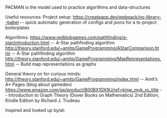 PACMAN is the model used to practice algorithms and data-structures

Useful resources: 
  Project setup: 
    https://createapp.dev/webpack/no-library--babel -- quick automatic generation of configs and jsons for a ts-project boilerplates 

  Algorithms:
    https://www.redblobgames.com/pathfinding/a-star/introduction.html -- A-Star pathfinding algorithm
    http://theory.stanford.edu/~amitp/GameProgramming/AStarComparison.html -- A-Star pathfinding algorithm
    http://theory.stanford.edu/~amitp/GameProgramming/MapRepresentations.html -- Build map representations as  graphs
    
  General theory on for curious minds:
    http://theory.stanford.edu/~amitp/GameProgramming/index.html -- Amit’s A* Pages (blog about gamedev)
    https://www.amazon.com/gp/product/B00BX1DX9U/ref=kinw_myk_ro_title -- Introduction to Graph Theory (Dover Books on Mathematics) 2nd Edition, Kindle Edition by Richard J. Trudeau

  Inspired and looked up by/at:
  

